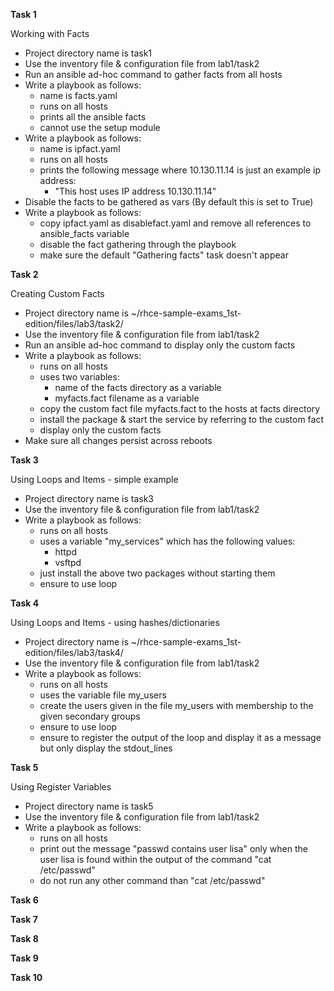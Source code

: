 
**Task 1** 

Working with Facts

-  Project directory name is task1
-  Use the inventory file & configuration file from lab1/task2
-  Run an ansible ad-hoc command to gather facts from all hosts
-  Write a playbook as follows:
   - name is facts.yaml
   - runs on all hosts
   - prints all the ansible facts
   - cannot use the setup module
-  Write a playbook as follows:
   - name is ipfact.yaml
   - runs on all hosts
   - prints the following message where 10.130.11.14 is just an example ip address:
     - "This host uses IP address 10.130.11.14"
-  Disable the facts to be gathered as vars (By default this is set to True)
-  Write a playbook as follows:
   - copy ipfact.yaml as disablefact.yaml and remove all references to ansible_facts variable
   - disable the fact gathering through the playbook
   - make sure the default "Gathering facts" task doesn't appear

**Task 2**

Creating Custom Facts

-  Project directory name is ~/rhce-sample-exams_1st-edition/files/lab3/task2/
-  Use the inventory file & configuration file from lab1/task2
-  Run an ansible ad-hoc command to display only the custom facts
-  Write a playbook as follows:
   - runs on all hosts
   - uses two variables:
     - name of the facts directory as a variable
     - myfacts.fact filename as a variable
   - copy the custom fact file myfacts.fact to the hosts at facts directory
   - install the package & start the service by referring to the custom fact
   - display only the custom facts
-  Make sure all changes persist across reboots

**Task 3**

Using Loops and Items - simple example

-  Project directory name is task3
-  Use the inventory file & configuration file from lab1/task2
-  Write a playbook as follows:
   - runs on all hosts
   - uses a variable "my_services" which has the following values:
     - httpd
     - vsftpd
   - just install the above two packages without starting them
   - ensure to use loop

**Task 4**

Using Loops and Items - using hashes/dictionaries 

-  Project directory name is ~/rhce-sample-exams_1st-edition/files/lab3/task4/
-  Use the inventory file & configuration file from lab1/task2
-  Write a playbook as follows:
   - runs on all hosts
   - uses the variable file my_users
   - create the users given in the file my_users with membership to the given secondary groups
   - ensure to use loop
   - ensure to register the output of the loop and display it as a message but only display the stdout_lines

**Task 5**

Using Register Variables

-  Project directory name is task5
-  Use the inventory file & configuration file from lab1/task2
-  Write a playbook as follows:
   - runs on all hosts
   - print out the message "passwd contains user lisa" only when the user lisa is found within the output of the command "cat /etc/passwd"
   - do not run any other command than "cat /etc/passwd"

**Task 6**


**Task 7**


**Task 8**


**Task 9**


**Task 10**


